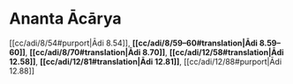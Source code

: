 # Ananta Ācārya

[[cc/adi/8/54#purport|Ādi 8.54]], **[[cc/adi/8/59–60#translation|Ādi 8.59–60]]**, **[[cc/adi/8/70#translation|Ādi 8.70]]**, **[[cc/adi/12/58#translation|Ādi 12.58]]**, **[[cc/adi/12/81#translation|Ādi 12.81]]**, [[cc/adi/12/88#purport|Ādi 12.88]]

